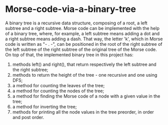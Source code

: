 # Morse-code-via-a-binary-tree
A binary tree is a recursive data structure, composing of a root, a left subtree and a right subtree. Morse code can be implemented with the help of a binary tree, where, for example,
a left subtree means adding a dot and a right subtree means adding a dash. That way, the letter 'k', which in Morse code is written as "- . -", can be positioned in the root of the right subtree
of the left subtree of the right subtree of the original tree of the Morse code. On top of that, the implemented binary tree in this project has:
1) methods left() and right(), that return respectively the left subtree and the right subtree;
2) methods to return the height of the tree - one recursive and one using DFS;
3) a method for counting the leaves of the tree;
4) a method for counting the nodes of the tree;
5) a method for finding the Morse code of a node with a given value in the tree;
6) a method for inverting the tree;
7) methods for printing all the node values in the tree preorder, in order and post order.
